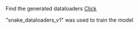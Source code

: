 Find the generated dataloaders [Click](https://drive.google.com/drive/folders/1L5GxpsP2EVEPLB-E2UVGwt9B84Xpp40Z)

"snake_dataloaders_v1" was used to train the  model
